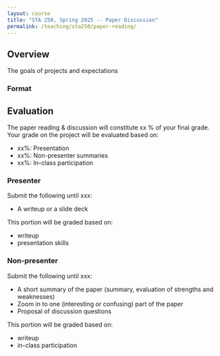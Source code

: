```yaml
---
layout: course
title: "STA 250, Spring 2025 -- Paper Discussion"
permalink: /teaching/sta250/paper-reading/
---
```


## Overview

The goals of projects and expectations

### Format




## Evaluation

The paper reading & discussion will constitute xx % of your final grade. Your grade on the project will be evaluated based on:
* xx%: Presentation
* xx%: Non-presenter summaries
* xx%: In-class participation


### Presenter
Submit the following until xxx:
* A writeup or a slide deck

This portion will be graded based on:
* writeup
* presentation skills

### Non-presenter
Submit the following until xxx:
* A short summary of the paper (summary, evaluation of strengths and weaknesses)
* Zoom in to one (interesting or confusing) part of the paper
* Proposal of discussion questions

This portion will be graded based on:
* writeup
* in-class participation